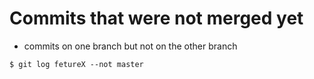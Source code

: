 # Commits that were not merged yet


* commits on one branch but not on the other branch

```
$ git log fetureX --not master
```


